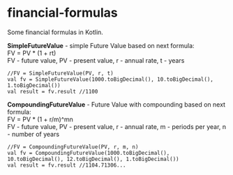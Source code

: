 # financial-formulas
Some financial formulas in Kotlin.

<b>SimpleFutureValue</b> - simple Future Value based on next formula: </br>
FV = PV * (1 + rt) </br>
FV - future value, PV - present value, r - annual rate, t - years
```
//FV = SimpleFutureValue(PV, r, t)
val fv = SimpleFutureValue(1000.toBigDecimal(), 10.toBigDecimal(), 1.toBigDecimal())
val result = fv.result //1100
```

<b>CompoundingFutureValue</b> - Future Value with compounding based on next formula: </br>
FV = PV * (1 + r/m)^mn </br>
FV - future value, PV - present value, r - annual rate, m - periods per year, n - number of years
```
//FV = CompoundingFutureValue(PV, r, m, n)
val fv = CompoundingFutureValue(1000.toBigDecimal(), 10.toBigDecimal(), 12.toBigDecimal(), 1.toBigDecimal())
val result = fv.result //1104.71306...
```
